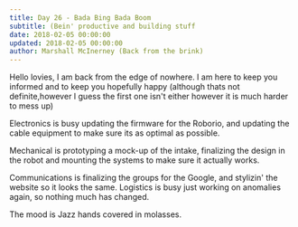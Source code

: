 ```yaml
---
title: Day 26 - Bada Bing Bada Boom
subtitle: (Bein' productive and building stuff
date: 2018-02-05 00:00:00
updated: 2018-02-05 00:00:00
author: Marshall McInerney (Back from the brink)
---
```


Hello lovies, I am back from the edge of nowhere. I am here to keep you informed and to keep you hopefully happy (although thats not definite,however I guess the first one isn't either however it is much harder to mess up)

Electronics is busy updating the firmware for the Roborio, and updating the cable equipment to make sure its as optimal as possible.

Mechanical is prototyping a mock-up of the intake, finalizing the design in the robot and mounting the systems to make sure it actually works.

Communications is finalizing the groups for the Google, and stylizin' the website so it looks the same. Logistics is busy just working on anomalies again, so nothing much has changed.

The mood is Jazz hands covered in molasses.  
